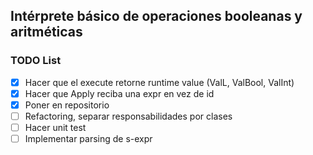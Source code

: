 ## Intérprete básico de operaciones booleanas y aritméticas

### TODO List

- [x] Hacer que el execute retorne runtime value (ValL, ValBool, ValInt)
- [x] Hacer que Apply reciba una expr en vez de id
- [x] Poner en repositorio
- [ ] Refactoring, separar responsabilidades por clases
- [ ] Hacer unit test
- [ ] Implementar parsing de s-expr
